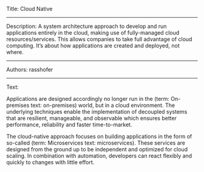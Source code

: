 Title: Cloud Native

-----

Description: A system architecture approach to develop and run applications entirely in the cloud, making use of fully-managed cloud resources/services. This allows companies to take full advantage of cloud computing. It’s about how applications are created and deployed, not where.

-----

Authors: rasshofer

-----

Text:

Applications are designed accordingly no longer run in the (term: On-premises text: on-premises) world, but in a cloud environment. The underlying techniques enable the implementation of decoupled systems that are resilient, manageable, and observable which ensures better performance, reliability and faster time-to-market.

The cloud-native approach focuses on building applications in the form of so-called (term: Microservices text: microservices). These services are designed from the ground up to be independent and optimized for cloud scaling. In combination with automation, developers can react flexibly and quickly to changes with little effort.
